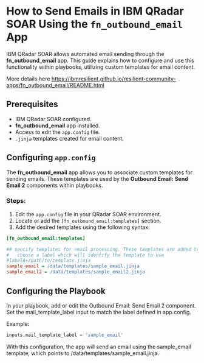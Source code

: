 # How to Send Emails in IBM QRadar SOAR Using the `fn_outbound_email` App

IBM QRadar SOAR allows automated email sending through the **fn_outbound_email** app. This guide explains how to configure and use this functionality within playbooks, utilizing custom templates for email content.

More details here https://ibmresilient.github.io/resilient-community-apps/fn_outbound_email/README.html

## Prerequisites

- IBM QRadar SOAR configured.
- **fn_outbound_email** app installed.
- Access to edit the `app.config` file.
- `.jinja` templates created for email content.

## Configuring `app.config`

The **fn_outbound_email** app allows you to associate custom templates for sending emails. These templates are used by the **Outbound Email: Send Email 2** components within playbooks.

### Steps:

1. Edit the `app.config` file in your QRadar SOAR environment.
2. Locate or add the `[fn_outbound_email:templates]` section.
3. Add the desired templates using the following syntax:

```ini
[fn_outbound_email:templates]

## specify templates for email processing. These templates are added to the mail_template_select activity field
#   choose a label which will identify the template to use
#labelA=/path/to/template.jinja
sample_email = /data/templates/sample_email.jinja
sample_email2 = /data/templates/sample_email2.jinja
```


## Configuring the Playbook

In your playbook, add or edit the Outbound Email: Send Email 2 component. Set the mail_template_label input to match the label defined in app.config.

Example:

```python
inputs.mail_template_label = 'sample_email'
```

With this configuration, the app will send an email using the sample_email template, which points to /data/templates/sample_email.jinja.
